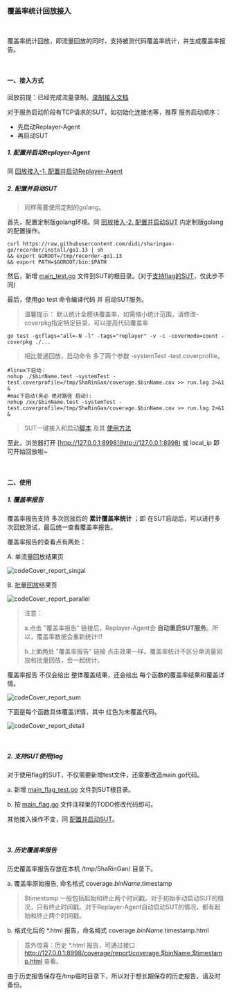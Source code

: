 ### 覆盖率统计回放接入

<br>

覆盖率统计回放，即流量回放的同时，支持被测代码覆盖率统计，并生成覆盖率报告。

<br>

#### 一、接入方式

回放前提：已经完成流量录制。[录制接入文档](../recorder/README.md)

对于服务启动阶段有TCP请求的SUT，如初始化连接池等，推荐 服务启动顺序：
* 先启动Replayer-Agent 
* 再启动SUT

##### 1. 配置并启动Replayer-Agent

同 [回放接入-1. 配置并启动Replayer-Agent](./README.md#1-配置并启动replayer-agent)

##### 2. 配置并启动SUT

> 同样需要使用定制的golang。

首先，配置定制版golang环境。同 [回放接入-2. 配置并启动SUT](./README.md#2-配置并启动sut) 内定制版golang的配置操作。
```shell script
curl https://raw.githubusercontent.com/didi/sharingan-go/recorder/install/go1.13 | sh
&& export GOROOT=/tmp/recorder-go1.13
&& export PATH=$GOROOT/bin:$PATH
```
然后，新增 [main_test.go](../../replayer-agent/install/codeCov/main_test.go) 文件到SUT的根目录。(对于[支持flag的SUT](#2-支持sut使用flag)，仅此步不同)

最后，使用go test 命令编译代码 并 启动SUT服务。
> 温馨提示：
> 默认统计全模块覆盖率，如需缩小统计范围，请修改-coverpkg指定特定目录，可以提高代码覆盖率
```shell script
go test -gcflags="all=-N -l" -tags="replayer" -v -c -covermode=count -coverpkg ./...
```
> 相比普通回放，启动命令 多了两个参数 -systemTest -test.coverprofile。
```shell script
#linux下启动：
nohup ./$binName.test -systemTest -test.coverprofile=/tmp/ShaRinGan/coverage.$binName.cov >> run.log 2>&1 &
#mac下启动(务必 绝对路径 启动):
nohup /xx/$binName.test -systemTest -test.coverprofile=/tmp/ShaRinGan/coverage.$binName.cov >> run.log 2>&1 &
```
> SUT一键接入和启动[脚本](../../example/replayer/sut_replayer.sh) 及其 [使用方法](./replayer-sut.md)

至此，浏览器打开 [http://127.0.0.1:8998](http://127.0.0.1:8998) 或 local_ip 即可开始回放啦~

<br>

#### 二、使用

##### 1. 覆盖率报告

覆盖率报告支持 多次回放后的 **累计覆盖率统计** ；即 在SUT启动后，可以进行多次回放测试，最后统一查看覆盖率报告。

覆盖率报告的查看点有两处：

A. 单流量回放结果页

![codeCover_report_singal](http://img-hxy021.didistatic.com/static/sharingan/codeCover_report_singal_v2.png)

B. [批量回放](./replayer-parallel.md)结果页

![codeCover_report_parallel](http://img-hxy021.didistatic.com/static/sharingan/codeCover_report_parallel_v2.png)

> 注意：
> 
> a.点击 "覆盖率报告" 链接后，Replayer-Agent会 **自动重启SUT服务**。所以，覆盖率数据会重新统计!!!
>
> b.上面两处 "覆盖率报告" 链接 点击效果一样。覆盖率统计不区分单流量回放和批量回放，会一起统计。


覆盖率报告 不仅会给出 整体覆盖结果，还会给出 每个函数的覆盖率结果和覆盖详情。

![codeCover_report_sum](http://img-hxy021.didistatic.com/static/sharingan/codeCover_report_sum_v2.png)

下面是每个函数具体覆盖详情，其中 红色为未覆盖代码。

![codeCover_report_detail](http://img-hxy021.didistatic.com/static/sharingan/codeCover_report_detail_v2.png)

<br>

##### 2. 支持SUT使用flag

对于使用flag的SUT，不仅需要新增test文件，还需要改造main.go代码。

a. 新增 [main_flag_test.go](../../replayer-agent/install/codeCov/main_with_flag/main_flag_test.go) 文件到SUT根目录。

b. 按 [main_flag.go](../../replayer-agent/install/codeCov/main_with_flag/main_flag.go) 文件注释里的TODO修改代码即可。

其他接入操作不变，同 [配置并启动SUT](#2-配置并启动sut)。

<br>

##### 3. 历史覆盖率报告

历史覆盖率报告存放在本机 /tmp/ShaRinGan/ 目录下。

a. 覆盖率原始报告, 命名格式 coverage.$binName.$timestamp
> $timestamp 一般包括起始和终止两个时间戳。对于初始手动启动SUT的情况，只有终止时间戳。对于Replayer-Agent自动启动SUT的情况，都有起始和终止两个时间戳。

b. 格式化后的 *.html 报告，命名格式 coverage.$binName.$timestamp.html
> 意外惊喜：历史 *.html 报告，可通过接口 http://127.0.0.1:8998/coverage/report/coverage.$binName.$timestamp.html 查看。

由于历史报告保存在/tmp临时目录下，所以对于想长期保存的历史报告，请及时备份。

